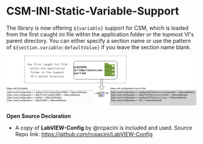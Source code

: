 # CSM-INI-Static-Variable-Support

The library is now offering `${variable}` support for CSM, which is loaded from the first caught ini file within the application folder or the topmost VI's parent directory. You can either specify a section name or use the pattern of `${section.variable:defaultValue}` if you leave the section name blank.

![image](.github/CSM-INI-Static-Variable-Support.png)

**Open Source Declaration**
 - A copy of <b>LabVIEW-Config</b> by @rcpacini is included and used.  Source Repo link: https://github.com/rcpacini/LabVIEW-Config
